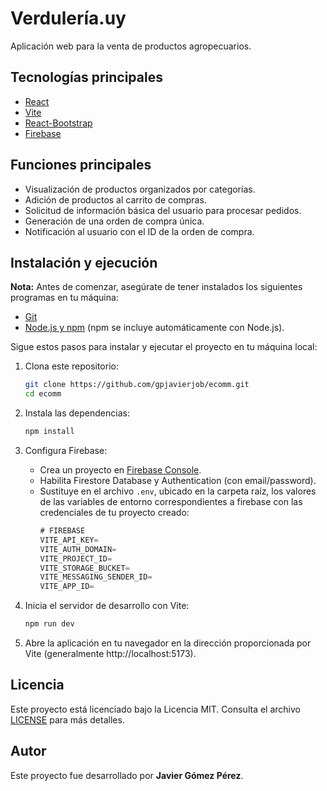 # Verdulería.uy

Aplicación web para la venta de productos agropecuarios.

## Tecnologías principales

- [React](https://reactjs.org/)  
- [Vite](https://vitejs.dev/)  
- [React-Bootstrap](https://react-bootstrap.github.io/)  
- [Firebase](https://firebase.google.com/)  

## Funciones principales

- Visualización de productos organizados por categorías.  
- Adición de productos al carrito de compras.  
- Solicitud de información básica del usuario para procesar pedidos.  
- Generación de una orden de compra única.  
- Notificación al usuario con el ID de la orden de compra.  

## Instalación y ejecución

**Nota:** Antes de comenzar, asegúrate de tener instalados los siguientes programas en tu máquina:  
- [Git](https://git-scm.com/)  
- [Node.js y npm](https://nodejs.org/) (npm se incluye automáticamente con Node.js).  

Sigue estos pasos para instalar y ejecutar el proyecto en tu máquina local:

1. Clona este repositorio:  
   ```bash
   git clone https://github.com/gpjavierjob/ecomm.git
   cd ecomm

2. Instala las dependencias:  
   ```bash
   npm install

3. Configura Firebase:  
   - Crea un proyecto en [Firebase Console](https://console.firebase.google.com/).  
   - Habilita Firestore Database y Authentication (con email/password).  
   - Sustituye en el archivo `.env`, ubicado en la carpeta raíz, los valores de las variables de entorno correspondientes a firebase con las credenciales de tu proyecto creado:  
     ```javascript
     # FIREBASE
     VITE_API_KEY=
     VITE_AUTH_DOMAIN=
     VITE_PROJECT_ID=
     VITE_STORAGE_BUCKET=
     VITE_MESSAGING_SENDER_ID=
     VITE_APP_ID=
     ```

4. Inicia el servidor de desarrollo con Vite:  
   ```bash
   npm run dev

5. Abre la aplicación en tu navegador en la dirección proporcionada por Vite (generalmente http://localhost:5173).  

## Licencia

Este proyecto está licenciado bajo la Licencia MIT. Consulta el archivo [LICENSE](LICENSE.md) para más detalles.

## Autor

Este proyecto fue desarrollado por **Javier Gómez Pérez**.
